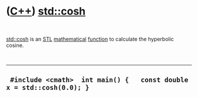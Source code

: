 
 

 

 

 

 

([C++](Cpp.md)) [std::cosh](CppStdCosh.md)
=========================================

 

[std::cosh](CppStdCosh.md) is an [STL](CppStl.md)
[mathematical](CppMath.md) [function](CppFunction.md) to calculate the
hyperbolic cosine.

 

  ------------------------------------------------------------------------
  ` #include <cmath>  int main() {   const double x = std::cosh(0.0); }`
  ------------------------------------------------------------------------

 

 

 

 

 

 

